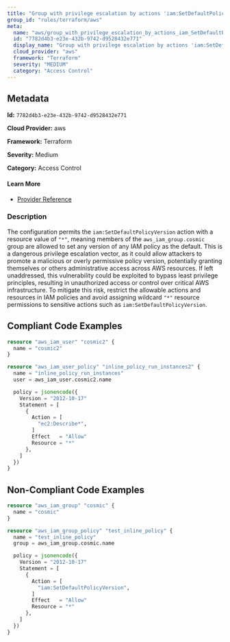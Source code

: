 ```yaml
---
title: "Group with privilege escalation by actions 'iam:SetDefaultPolicyVersion'"
group_id: "rules/terraform/aws"
meta:
  name: "aws/group_with_privilege_escalation_by_actions_iam_SetDefaultPolicyVersion"
  id: "7782d4b3-e23e-432b-9742-d9528432e771"
  display_name: "Group with privilege escalation by actions 'iam:SetDefaultPolicyVersion'"
  cloud_provider: "aws"
  framework: "Terraform"
  severity: "MEDIUM"
  category: "Access Control"
---
```

## Metadata

**Id:** `7782d4b3-e23e-432b-9742-d9528432e771`

**Cloud Provider:** aws

**Framework:** Terraform

**Severity:** Medium

**Category:** Access Control

#### Learn More

 - [Provider Reference](https://registry.terraform.io/providers/hashicorp/aws/latest/docs/resources/iam_group_policy#policy)

### Description

 The configuration permits the `iam:SetDefaultPolicyVersion` action with a resource value of `"*"`, meaning members of the `aws_iam_group.cosmic` group are allowed to set any version of any IAM policy as the default. This is a dangerous privilege escalation vector, as it could allow attackers to promote a malicious or overly permissive policy version, potentially granting themselves or others administrative access across AWS resources. If left unaddressed, this vulnerability could be exploited to bypass least privilege principles, resulting in unauthorized access or control over critical AWS infrastructure. To mitigate this risk, restrict the allowable actions and resources in IAM policies and avoid assigning wildcard `"*"` resource permissions to sensitive actions such as `iam:SetDefaultPolicyVersion`.


## Compliant Code Examples
```tf
resource "aws_iam_user" "cosmic2" {
  name = "cosmic2"
}

resource "aws_iam_user_policy" "inline_policy_run_instances2" {
  name = "inline_policy_run_instances"
  user = aws_iam_user.cosmic2.name

  policy = jsonencode({
    Version = "2012-10-17"
    Statement = [
      {
        Action = [
          "ec2:Describe*",
        ]
        Effect   = "Allow"
        Resource = "*"
      },
    ]
  })
}

```
## Non-Compliant Code Examples
```tf
resource "aws_iam_group" "cosmic" {
  name = "cosmic"
}

resource "aws_iam_group_policy" "test_inline_policy" {
  name = "test_inline_policy"
  group = aws_iam_group.cosmic.name

  policy = jsonencode({
    Version = "2012-10-17"
    Statement = [
      {
        Action = [
          "iam:SetDefaultPolicyVersion",
        ]
        Effect   = "Allow"
        Resource = "*"
      },
    ]
  })
}


```